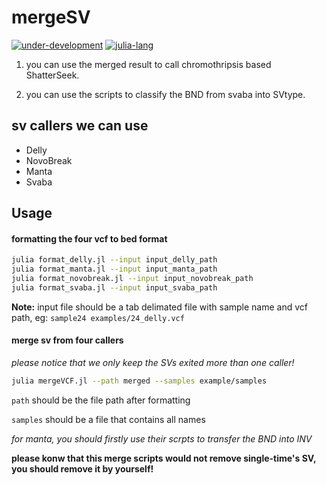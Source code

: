 # mergeSV

[![under-development](https://img.shields.io/badge/state-development-blue)](https://github.com/panxiaoguang/mergeSV)
[![julia-lang](https://img.shields.io/badge/language-julia-yellow)](https://julialang.org/)



1. you can use the merged result to call chromothripsis based ShatterSeek.

2. you can use the scripts to classify the BND from svaba into SVtype.


## sv callers we can use 

- Delly
- NovoBreak
- Manta
- Svaba

## Usage

#### formatting the four vcf to bed format


```bash
julia format_delly.jl --input input_delly_path
julia format_manta.jl --input input_manta_path
julia format_novobreak.jl --input input_novobreak_path
julia format_svaba.jl --input input_svaba_path
```

**Note:**  input file should be a tab delimated file with sample name and vcf path, eg: ```sample24 examples/24_delly.vcf```

#### merge sv from four callers

*please notice that we only keep the SVs exited more than one caller!*

```bash
julia mergeVCF.jl --path merged --samples example/samples
```
`path` should be the file path after formatting

`samples` should be a file that contains all names


*for manta, you should firstly use their scrpts to transfer the BND into INV*

**please konw that this merge scripts would not remove single-time's SV, you should remove it by yourself!**

